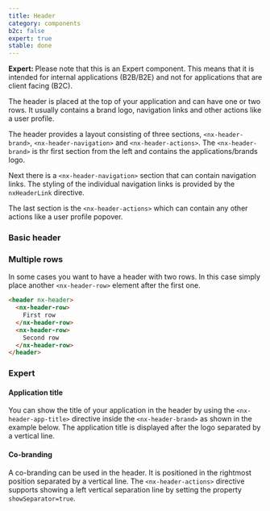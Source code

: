```yaml
---
title: Header
category: components
b2c: false
expert: true
stable: done
---
```


<div class="docs-deprecation-warning">
  <strong>Expert: </strong>
  Please note that this is an Expert component. This means that it is intended for internal applications (B2B/B2E) and not for applications that are client facing (B2C).
</div>

The header is placed at the top of your application and can have one or two rows.
It usually contains a brand logo, navigation links and other actions like a user profile.


The header provides a layout consisting of three sections, `<nx-header-brand>`, `<nx-header-navigation>` and `<nx-header-actions>`.
The `<nx-header-brand>` is thr first section from the left and contains the applications/brands logo.


Next there is a `<nx-header-navigation>` section that can contain navigation links. The styling of the individual navigation links is provided by the `nxHeaderLink` directive.


The last section is the `<nx-header-actions>` which can contain any other actions like a user profile popover.

### Basic header

<!-- example(header) -->

### Multiple rows

In some cases you want to have a header with two rows. In this case simply place another `<nx-header-row>` element after the first one.

``` html
<header nx-header>
  <nx-header-row>
    First row
  </nx-header-row>
  <nx-header-row>
    Second row
  </nx-header-row>
</header>
```

<!-- example(header-two-rows) -->

<div class="docs-expert-container">

### Expert

#### Application title

You can show the title of your application in the header by using the `<nx-header-app-title>` directive inside the `<nx-header-brand>` as shown in the example below. The application title is displayed after the logo separated by a vertical line.

<!-- example(header-icons) -->

#### Co-branding

A co-branding can be used in the header. It is positioned in the rightmost position separated by a vertical line.
The `<nx-header-actions>` directive supports showing a left vertical separation line by setting the property `showSeparator=true`.

<!-- example(header-cobranding) -->
</div>
